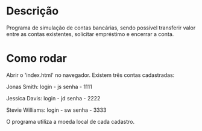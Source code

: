 # Descrição

Programa de simulação de contas bancárias, sendo possível transferir valor entre as contas existentes, solicitar empréstimo e encerrar a conta.

# Como rodar

Abrir o 'index.html' no navegador. Existem três contas cadastradas:

Jonas Smith:
login - js
senha - 1111

Jessica Davis:
login - jd
senha - 2222

Stevie Williams:
login - sw
senha - 3333

O programa utiliza a moeda local de cada cadastro.

